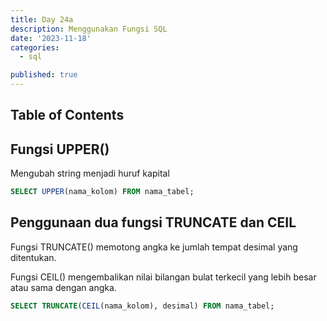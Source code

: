 ```yaml
---
title: Day 24a
description: Menggunakan Fungsi SQL
date: '2023-11-18'
categories:
  - sql

published: true
---
```


## Table of Contents

## Fungsi UPPER()

Mengubah string menjadi huruf kapital

```sql
SELECT UPPER(nama_kolom) FROM nama_tabel;
```

## Penggunaan dua fungsi TRUNCATE dan CEIL

Fungsi TRUNCATE() memotong angka ke jumlah tempat desimal yang ditentukan.

Fungsi CEIL() mengembalikan nilai bilangan bulat terkecil yang lebih besar atau sama dengan angka.

```sql
SELECT TRUNCATE(CEIL(nama_kolom), desimal) FROM nama_tabel;
```
